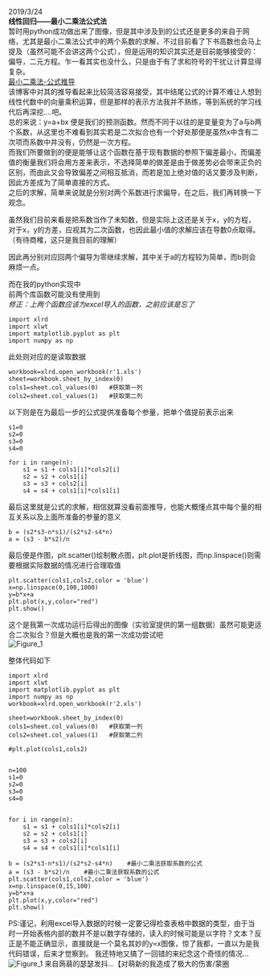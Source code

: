 2019/3/24  
**线性回归——最小二乘法公式法**  
暂时用python成功做出来了图像，但是其中涉及到的公式还是更多的来自于网络，尤其是最小二乘法公式中的两个系数的求解，不过目前看了下书高数也会马上提及（虽然可能不会讲这两个公式），但是运用的知识其实还是目前能够接受的：偏导，二元方程。乍一看其实也没什么，只是由于有了求和符号的干扰让计算显得复杂。  
[最小二乘法-公式推导](https://www.cnblogs.com/paiandlu/p/7843236.html)  
该博客中对其的推导看起来比较简洁容易接受，其中结尾公式的计算不难让人想到线性代数中的向量乘积运算，但是那样的表示方法我并不熟练，等到系统的学习线代后再深挖....吧。  
总的来说：y=a+bx    便是我们的预测函数。然而不同于以往的是变量变为了a与b两个系数，从这里也不难看到其实若是二次拟合也有一个好处那便是虽然x中含有二次项而系数中并没有，仍然是一次方程。  
而我们所要做到的便是能够让这个函数在基于现有数据的参照下偏差最小，而偏差值的衡量我们将会用方差来表示，不选择简单的做差是由于做差势必会带来正负的区别，而由此又会导致偏差之间相互抵消，而若是加上绝对值的话又要涉及判断，因此方差成为了简单直接的方式。  
之后的求解，简单来说就是分别对两个系数进行求偏导，在之后，我们再转换一下观念。  
  
虽然我们目前来看是把系数当作了未知数，但是实际上这还是关于x，y的方程，对于x，y的方差，应视其为二次函数，也因此最小值的求解应该在导数0点取得。  
（有待商榷，这只是我目前的理解）  
  
因此再分别对应回两个偏导为零继续求解，其中关于a的方程较为简单，而b则会麻烦一点。  
  
而在我的python实现中  
前两个库函数可能没有使用到  
_修正：上两个函数应该为excel导入的函数，之前应该是忘了_  
```
import xlrd
import xlwt
import matplotlib.pyplot as plt
import numpy as np
```  
  
此处则对应的是读取数据  
```
workbook=xlrd.open_workbook(r'1.xls')
sheet=workbook.sheet_by_index(0)
cols1=sheet.col_values(0)   #获取第一列
cols2=sheet.col_values(1)   #获取第二列
```  
  
以下则是在为最后一步的公式提供准备每个参量，把单个值提前表示出来  
```
s1=0
s2=0
s3=0
s4=0

for i in range(n):
	s1 = s1 + cols1[i]*cols2[i]
	s2 = s2 + cols1[i]
	s3 = s3 + cols2[i]
	s4 = s4 + cols1[i]*cols1[i]
```
  
最后这里就是公式的求解，相信就算没看前面推导，也能大概懂点其中每个量的相互关系以及上面所准备的参量的意义  
```
b = (s2*s3-n*s1)/(s2*s2-s4*n)
a = (s3 - b*s2)/n
```
  
最后便是作图，plt.scatter()绘制散点图，plt.plot是折线图，而np.linspace()则需要根据实际数据的情况进行合理取值  
```
plt.scatter(cols1,cols2,color = 'blue') 
x=np.linspace(0,100,1000)
y=b*x+a
plt.plot(x,y,color="red")
plt.show()
```  
这个是我第一次成功运行后得出的图像（实验室提供的第一组数据）虽然可能更适合二次拟合？但是大概也是我的第一次成功尝试吧  
![Figure_1](https://user-images.githubusercontent.com/48372803/54879212-48227700-4e71-11e9-8884-1dde85f5a7fe.png)  
  
整体代码如下  
```
import xlrd
import xlwt
import matplotlib.pyplot as plt
import numpy as np
workbook=xlrd.open_workbook(r'2.xls')

sheet=workbook.sheet_by_index(0)
cols1=sheet.col_values(0)   #获取第一列
cols2=sheet.col_values(1)   #获取第二列

#plt.plot(cols1,cols2)


n=100
s1=0
s2=0
s3=0
s4=0


for i in range(n):
	s1 = s1 + cols1[i]*cols2[i]
	s2 = s2 + cols1[i]
	s3 = s3 + cols2[i]
	s4 = s4 + cols1[i]*cols1[i]

b = (s2*s3-n*s1)/(s2*s2-s4*n)    #最小二乘法获取系数的公式
a = (s3 - b*s2)/n    #最小二乘法获取系数的公式
plt.scatter(cols1,cols2,color = 'blue') 
x=np.linspace(0,15,100)
y=b*x+a
plt.plot(x,y,color="red")
plt.show()
```
PS:谨记，利用excel导入数据的时候一定要记得检查表格中数据的类型，由于当时一开始表格内部的数并不是以数字存储的，读入的时候可能是以字符？文本？反正是不能正确显示，直接就是一个莫名其妙的y=x图像，惊了我都，一直以为是我代码错误，后来才觉察到。
我还特地又搞了一回错的来纪念这个奇怪的情况...
![Figure_1](https://user-images.githubusercontent.com/48372803/54879326-7f455800-4e72-11e9-9f28-4e2516118282.png)
来自蒟蒻的瑟瑟发抖...【对萌新的我造成了极大的伤害/蒙圈
